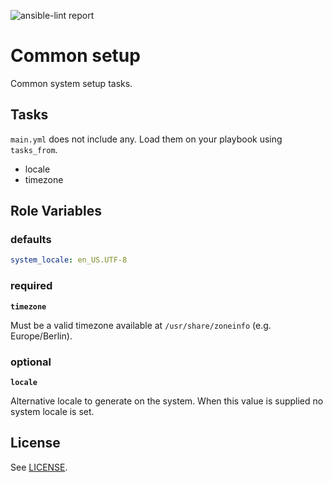 ![ansible-lint report](https://github.com/miquecg/ansible-roles/workflows/lint%20role%20common/badge.svg)

Common setup
============

Common system setup tasks.

Tasks
-----

`main.yml` does not include any. Load them on your playbook using `tasks_from`.

- locale
- timezone

Role Variables
--------------

### defaults

```yaml
system_locale: en_US.UTF-8
```

### required

**`timezone`**

Must be a valid timezone available at `/usr/share/zoneinfo` (e.g. Europe/Berlin).

### optional

**`locale`**

Alternative locale to generate on the system. When this value is supplied no system locale is set.

License
-------

See [LICENSE](https://github.com/miquecg/ansible-roles/blob/master/LICENSE).
